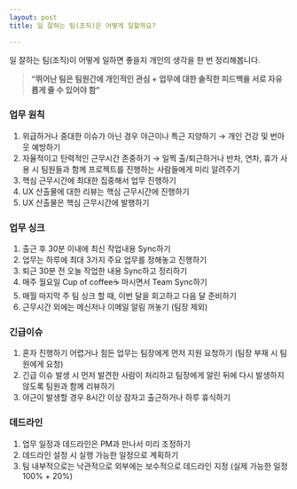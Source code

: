 ```yaml
---
layout: post
title: 일 잘하는 팀(조직)은 어떻게 일할까요?

---
```


일 잘하는 팀(조직)이 어떻게 일하면 좋을지 개인의 생각을 한 번 정리해봅니다.

> **“뛰어난 팀은 팀원간에 개인적인 관심 + 업무에 대한 솔직한 피드백을 서로 자유롭게 줄 수 있어야 함”**

### 업무 원칙

1. 위급하거나 중대한 이슈가 아닌 경우 야근이나 특근 지양하기 
    → 개인 건강 및 번아웃 예방하기
2. 자율적이고 탄력적인 근무시간 존중하기 
   → 일찍 출/퇴근하거나 반차, 연차, 휴가 사용 시 팀원들과 함께 프로젝트를 진행하는 사람들에게 미리 알려주기
3. 핵심 근무시간에 최대한 집중해서 업무 진행하기
4. UX 산출물에 대한 리뷰는 핵심 근무시간에 진행하기
5. UX 산출물은 핵심 근무시간에 발행하기



### 업무 싱크

1. 출근 후 30분 이내에 최신 작업내용 Sync하기
2. 업무는 하루에 최대 3가지 주요 업무를 정해놓고 진행하기
3. 퇴근 30분 전 오늘 작업한 내용 Sync하고 정리하기
4. 매주 월요일 Cup of coffee☕️ 마시면서 Team Sync하기
5. 매월 마지막 주 팀 싱크 할 때, 이번 달을 회고하고 다음 달 준비하기
6. 근무시간 외에는 메신저나 이메일 알림 꺼놓기 (팀장 제외)



### 긴급이슈

1. 혼자 진행하기 어렵거나 힘든 업무는 팀장에게 먼저 지원 요청하기 
   (팀장 부재 시 팀원에게 요청)
2. 긴급 이슈 발생 시 먼저 발견한 사람이 처리하고 팀장에게 알린 뒤에 다시 발생하지 않도록 팀원과 함께 리뷰하기
3. 야근이 발생할 경우 8시간 이상 잠자고 출근하거나 하루 휴식하기



### 데드라인

1. 업무 일정과 데드라인은 PM과 만나서 미리 조정하기
2. 데드라인 설정 시 실행 가능한 일정으로 계획하기
3. 팀 내부적으로는 낙관적으로 외부에는 보수적으로 데드라인 지정 
   (실제 가능한 일정 100% + 20%)